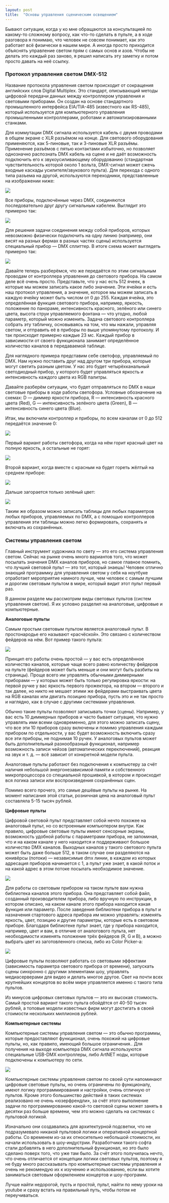 ```yaml
---
layout: post
title:  "Основы управления сценическим освещением"
---
```

Бывают ситуации, когда у ко мне обращаются за консультацией по какому-то сложному вопросу, как что-то сделать в пульте, а в ходе разговора я понимаю, что человек не совсем понимает, как это работает всё физически в нашем мире. А иногда просто приходится объяснять управление светом прям с самых основ и азов.
Чтобы не делать это каждый раз заново, я решил написать эту заметку и потом просто давать на неё ссылку.

### Протокол управления светом DMX-512

Название протокола управления светом происходит от сокращения английских слов Digital Multiplex. Это стандарт, описывающий методы цифровой передачи данных между контроллером управления и световыми приборами. Он создан на основе стандартного промышленного интерфейса EIA/TIA-485 (известного как RS-485), который используется для компьютерного управления промышленными контроллерами, роботами и автоматизированными станками.

Для коммутации DMX сигнала используется кабель с двумя проводами в общем экране с XLR разъёмом на конце. Для светового оборудования применяются, как 5-пиновые, так и 3-пиновые XLR разъёмы. Применение разъёмов с пятью контактами избыточно, но позволяет однозначно распознать DMX кабель на сцене и не даёт возможность подключить его к звукоусиливающему оборудованию (стандартная чувствительность которой около 1 вольта, DMX-сигнал может сжечь входные каскады усилителя/звукового пульта). Для перехода с одного типа разъема на другой, используются переходники, представленные на изображении ниже:

![](/static/notes/basic-dmx/001.png)

Все приборы, подключённые через DMX, соединяются последовательно друг другу сигнальным кабелем. Выглядит это примерно так:

![](/static/notes/basic-dmx/002.png)

Для решения задачи соединения между собой приборов, которых невозможно физически подключить на одну линию (например, они висят на разных фермах в разных частях сцены) используется специальный прибор — DMX сплиттер. В итоге схема может выглядеть примерно так:

![](/static/notes/basic-dmx/003.png)

Давайте теперь разберёмся, что же передаётся по этим сигнальным проводам от контроллера управления до светового прибора. На самом деле всё очень просто. Представьте, что у нас есть 512 ячеек, в которые мы можем записать какое либо значение. Эти ячейки и есть наш протокол управления, а значение, которое мы можем записать в каждую ячейку может быть числом от 0 до 255. Каждая ячейка, это определённая функция светового прибора, например, яркость, положение по панораме, интенсивность красного, зелёного или синего цвета, высота струи управляемого фонтана — что угодно, любой параметр, который можно изменить. Задача светового контроллера собрать эту табличку, основываясь на том, что мы нажали, управляя светом, и отправить её в приборы по выше упомянутому протоколу. И так происходит примерно каждые 23 мс.
Каждый прибор в зависимости от своего функционала занимает определённое количество каналов в передаваемой таблице.

Для наглядного примера представим себе светофор, управляемый по DMX. Нам нужно поставить друг над другом три прибора, которые могут светить разным цветом. У нас это будет четырёхканальный светодиодный прибор, у которого будет управляться яркость и интенсивность каждого цвета из RGB палитры.

Давайте разберём ситуации, что будет отправляться по DMX в наши световые приборы в ходе работы светофора. Условные обозначение на схемах: D — диммер яркости прибора, R — интенсивность красного цвета (Red), G — интенсивность зелёного цвета (Green), B — интенсивность синего цвета (Blue).

Итак, мы включили контроллер и приборы, по всем каналам от 0 до 512 передаётся значение 0:

![](/static/notes/basic-dmx/004.png)

Первый вариант работы светофора, когда на нём горит красный цвет на полную яркость, а остальные не горят:

![](/static/notes/basic-dmx/005.png)

Второй вариант, когда вместе с красным на будет гореть жёлтый на среднем приборе:

![](/static/notes/basic-dmx/006.png)

Дальше загорается только зелёный цвет:

![](/static/notes/basic-dmx/007.png)


Таким же образом можно записать таблицы для любых параметров любых приборов, управляемых по DMX, а с помощью контроллеров управления эти таблицы можно легко формировать, сохранять и включать из сохранённых.

### Системы управления светом

Главный инструмент художника по свету — это его система управления светом. Сейчас на рынке очень много вариантов того, что может посылать значения DMX каналов приборов, но самое главное помнить, что лучший световой пульт — это тот, который знаешь! Человек отлично знающий программку для управления светом у себя на ноутбуке отработает мероприятие намного лучше, чем человек с самым лучшим и дорогим световым пультом в мире, который видит этот пульт первый раз.

В данном разделе мы рассмотрим виды световых пультов (систем управления светом). Я их условно разделил на аналоговые, цифровые и компьютерные.

**Аналоговые пульты**

Самым простым световым пультом является аналоговый пульт. В простонародье его называют «расчёской». Это связано с количеством фейдеров на нём. Вот пример такого пульта:

![](/static/notes/basic-dmx/008.png)

Принцип его работы очень простой — у вас есть определённое количество каналов, которые чаще всего равно количеству фейдеров на пульте (фейдеров может быть меньше и они могут быть разбиты на страницы). Проще всего им управлять обычными диммерными приборами — у которых может быть только регулировка яркости: на первой ручке у вас яркость первого прожектора, на втором — второго и так далее, но никто не мешает этими же фейдерами выстраивать цвета на RGB каналах или двигать позицию прибора, пусть это и не так просто и наглядно, как в случае с другими системами управления.

Обычно такие пульты позволяют записывать точки (сцены). Например, у вас есть 10 диммерных приборов и часто бывает ситуация, что нужно управлять ими всеми одновременно, для этого можно записать сцену, что все эти 10 приборов сразу включены и помимо управления каждым прибором по отдельности, у вас будет возможность включить сразу все эти приборы, не поднимая 10 ручек. У аналоговых пультов может быть дополнительный разнообразный функционал, например возможность записи чейзов (автоматических переключений), реакция на звук и т. д. — всё зависит от конкретной модели пульта.

Аналоговые пульты работают без подключения к компьютеру за счёт наличия небольшой энергонезависимой памяти и собственного микропроцессора со специальной прошивкой, в котором и происходит вся логика записи или воспроизведения сохранённых сцен.

Помимо всего прочего, это самые дешёвые пульты на рынке. На момент написания этой статьи, розничная цена на аналоговый пульт составляла 5-15 тысяч рублей.

**Цифровые пульты**

Цифровой световой пульт представляет собой нечто похожее на аналоговый пульт, но со встроенным компьютером внутри. Как правило, цифровые световые пульты имеют сенсорные экраны, возможность удобной работы с параметрами прибора, не запоминая, что и на каком канале у него находится и поддерживают большое количество DMX каналов. Выходных каналов у такого светового пульта может быть даже больше 512, в таком случае они разделяются на юнивёрсы (потоки) — независимые dmx линии, в каждом из которых адресация приборов начинается с 1, а пульт уже знает, в какой поток и на какой адрес в этом потоке посылать необходимое значение.

![](/static/notes/basic-dmx/009.png)

Для работы со световым прибором на таком пульте вам нужна библиотека каналов этого прибора. Она представляет собой файл, созданный производителем прибора, либо вручную по инструкции, в котором описано, на каком канале этого прибора находится какая функция или параметр. После заведения библиотеки прибора в пульт и назначения стартового адреса прибора им можно управлять: изменять яркость, цвет, позицию и другие параметры, которые есть в световом приборе.
Благодаря библиотеке пульт знает, где у прибора находится, например, цвет и вам, в отличие от аналогового пульта, нет необходимости изменять положение трёх фейдеров (R, G и B), а можно выбрать цвет из заготовленного списка, либо из Color Picker-а:

![](/static/notes/basic-dmx/010.png)

Цифровые пульты позволяют работать со световыми эффектами (зависимость параметра светового прибора от времени), запускать сцены синхронно с другими элементами шоу, управлять медиасерверами для видео и делать многое другое. Свет на почти всех крупнейших концертов во всём мире управляется именно с такого типа пультов.

Из минусов цифровых световых пультов — это их высокая стоимость. Самый простой вариант такого пульта обойдётся от 40-50 тысяч рублей, а топовые модели известных фирм могут достигать в своей стоимости нескольких миллионов рублей.

**Компьютерные системы**

Компьютерные системы управления светом — это обычно программы, которые предоставляют функционал, очень похожий на цифровые пульты, но, как правило, имеющий большое ограничения.. Для получения на выходе компьютера DMX сигнала используются специальные USB-DMX контроллеры, либо ArtNET ноды, которые подключены к компьютеру по сети.

![](/static/notes/basic-dmx/011.png)

Компьютерные системы управления светом по своей сути напоминают цифровые световые пульты, но очень ограничены по функционалу, имеют логику программирования и настройки, очень отличную от пультов. Кроме этого большинство действий в таких системах реализовано не очень «юзерфрендли», за счёт этого выполнение задачи по программированию какой-то световой сцены может занять в десятки раз больше времени, чем это можно сделать на системах с пультовой логикой.

Изначально они создавались для архитектурной подсветки, что не подразумевало никакой пультовой логики и оперативной концертной работы. Со временем из-за их относительно небольшой стоимости, их начали использовать в шоу-индустрии. Разработчики такого софта стали добавлять в него дополнительный функционал, но это было сделано поверх того, что уже там было. За счёт этого получилась нечто, что очень отличается от концепции логики световых пультов, поэтому я не буду много рассказывать про компьютерные системы управления и очень не рекомендую их к изучению и использованию, если вы хотите заниматься световым оформлением концертов и шоу-программ.

Лучше найти недорогой, пусть и простой, пульт, найти по нему уроки на youtube и сразу встать на правильный путь, чтобы потом не переучиваться.